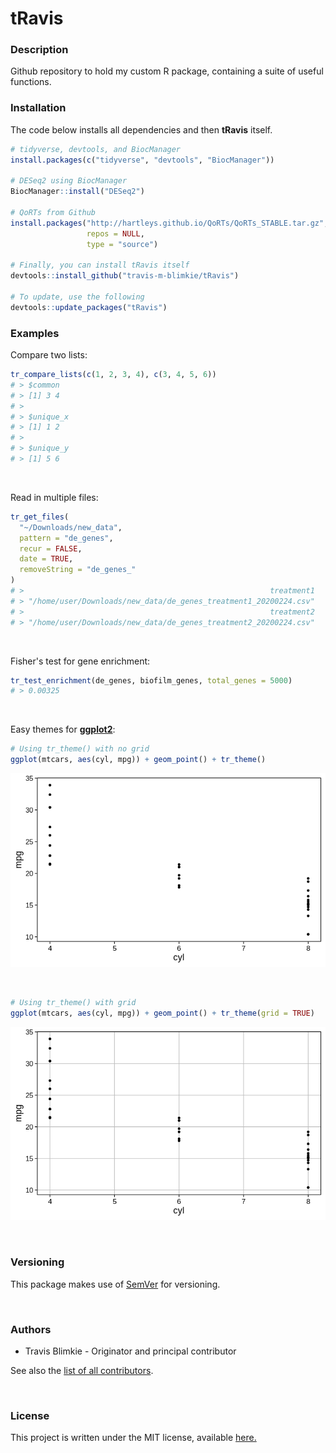 # **tRavis**

### **Description**
Github repository to hold my custom R package, containing a suite of useful
functions.

### **Installation**
The code below installs all dependencies and then **tRavis** itself.
```r
# tidyverse, devtools, and BiocManager
install.packages(c("tidyverse", "devtools", "BiocManager"))

# DESeq2 using BiocManager
BiocManager::install("DESeq2")

# QoRTs from Github
install.packages("http://hartleys.github.io/QoRTs/QoRTs_STABLE.tar.gz",
                 repos = NULL, 
                 type = "source")

# Finally, you can install tRavis itself
devtools::install_github("travis-m-blimkie/tRavis")

# To update, use the following
devtools::update_packages("tRavis")
```

### **Examples**
Compare two lists:
```r
tr_compare_lists(c(1, 2, 3, 4), c(3, 4, 5, 6))
# > $common
# > [1] 3 4
# > 
# > $unique_x
# > [1] 1 2
# > 
# > $unique_y
# > [1] 5 6
```

<br>

Read in multiple files:
```r
tr_get_files(
  "~/Downloads/new_data", 
  pattern = "de_genes", 
  recur = FALSE, 
  date = TRUE, 
  removeString = "de_genes_"
)
# >                                                       treatment1 
# > "/home/user/Downloads/new_data/de_genes_treatment1_20200224.csv" 
# >                                                       treatment2 
# > "/home/user/Downloads/new_data/de_genes_treatment2_20200224.csv" 
```

<br>

Fisher's test for gene enrichment:
```r
tr_test_enrichment(de_genes, biofilm_genes, total_genes = 5000)
# > 0.00325
```

<br>

Easy themes for [**ggplot2**](https://ggplot2.tidyverse.org/):
```r
# Using tr_theme() with no grid
ggplot(mtcars, aes(cyl, mpg)) + geom_point() + tr_theme()
```
![](man/figures/tr_theme_noGrid.png)

<br>

```r
# Using tr_theme() with grid
ggplot(mtcars, aes(cyl, mpg)) + geom_point() + tr_theme(grid = TRUE)
```
![](man/figures/tr_theme_wGrid.png)

<br>

### **Versioning**
This package makes use of [SemVer](https://semver.org/) for versioning.

<br>

### **Authors**

* Travis Blimkie - Originator and principal contributor

See also the [list of all contributors](https://github.com/travis-m-blimkie/tRavis/graphs/contributors).

<br>

### **License**
This project is written under the MIT license, available [here.](https://github.com/travis-m-blimkie/tRavis/blob/master/LICENSE.md)

<br>
